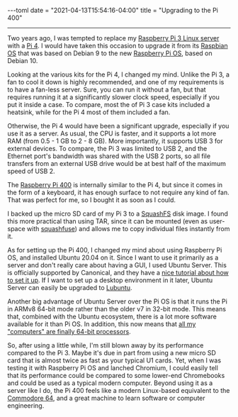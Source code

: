 ---toml
date = "2021-04-13T15:54:16-04:00"
title = "Upgrading to the Pi 400"

---

Two years ago, I was tempted to replace my [Raspberry Pi 3 Linux server](https://benad.me/blog/2017/11/06/raspberry-pi-your-home-linux-server/) with a [Pi 4](https://www.raspberrypi.org/products/raspberry-pi-4-model-b/). I would have taken this occasion to upgrade it from its [Raspbian OS](https://www.raspbian.org/) that was based on Debian 9 to the new [Raspberry Pi OS](https://www.raspberrypi.org/software/), based on Debian 10.

Looking at the various kits for the Pi 4, I changed my mind. Unlike the Pi 3, a fan to cool it down is highly recommended, and one of my requirements is to have a fan-less server. Sure, you can run it without a fan, but that requires running it at a significantly slower clock speed, especially if you put it inside a case. To compare, most the of Pi 3 case kits included a heatsink, while for the Pi 4 most of them included a fan.

Otherwise, the Pi 4 would have been a significant upgrade, especially if you use it as a server. As usual, the CPU is faster, and it supports a lot more RAM (from 0.5 - 1 GB to 2 - 8 GB). More importantly, it supports USB 3 for external devices. To compare, the Pi 3 was limited to USB 2, and the Ethernet port's bandwidth was shared with the USB 2 ports, so all file transfers from an external USB drive would be at best half of the maximum speed of USB 2.

The [Raspberry Pi 400](https://www.raspberrypi.org/products/raspberry-pi-400/) is internally similar to the Pi 4, but since it comes in the form of a keyboard, it has enough surface to not require any kind of fan. That was perfect for me, so I bought it as soon as I could.

I backed up the micro SD card of my Pi 3 to a [SquashFS](https://tldp.org/HOWTO/SquashFS-HOWTO/index.html) disk image. I found this more practical than using TAR, since it can be mounted (even as user-space with [squashfuse](https://github.com/vasi/squashfuse)) and allows me to copy individual files instantly from it.

As for setting up the Pi 400, I changed my mind about using Raspberry Pi OS, and installed Ubuntu 20.04 on it. Since I want to use it primarily as a server and don't really care about having a GUI, I used Ubuntu Server. This is officially supported by Canonical, and they have a [nice tutorial about how to set it up](https://ubuntu.com/tutorials/how-to-install-ubuntu-on-your-raspberry-pi). If I want to set up a desktop environment in it later, Ubuntu Server can easily be upgraded to [Lubuntu](https://lubuntu.net/).

Another big advantage of Ubuntu Server over the Pi OS is that it runs the Pi in ARMv8 64-bit mode rather than the older v7 in 32-bit mode. This means that, combined with the Ubuntu ecosystem, there is a lot more software available for it than Pi OS. In addition, this now means that [all my "computers" are finally 64-bit processors](https://benad.me/blog/2017/08/23/forever-64-bit/).

So, after using a little while, I'm still blown away by its performance compared to the Pi 3. Maybe it's due in part from using a new micro SD card that is almost twice as fast as your typical U1 cards. Yet, when I was testing it with Raspberry Pi OS and lanched Chromium, I could easily tell that its performance could be compared to some lower-end Chromebooks and could be used as a typical modern computer. Beyond using it as a server like I do, the Pi 400 feels like a modern Linux-based equivalent to the [Commodore 64](https://en.wikipedia.org/wiki/Commodore_64), and a great machine to learn software or computer engineering.